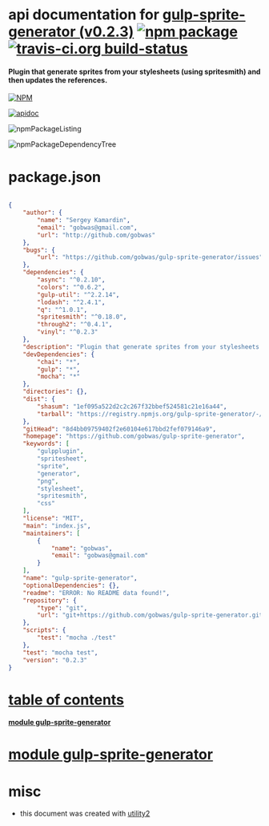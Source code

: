 # api documentation for  [gulp-sprite-generator (v0.2.3)](https://github.com/gobwas/gulp-sprite-generator)  [![npm package](https://img.shields.io/npm/v/npmdoc-gulp-sprite-generator.svg?style=flat-square)](https://www.npmjs.org/package/npmdoc-gulp-sprite-generator) [![travis-ci.org build-status](https://api.travis-ci.org/npmdoc/node-npmdoc-gulp-sprite-generator.svg)](https://travis-ci.org/npmdoc/node-npmdoc-gulp-sprite-generator)
#### Plugin that generate sprites from your stylesheets (using spritesmith) and then updates the references.

[![NPM](https://nodei.co/npm/gulp-sprite-generator.png?downloads=true)](https://www.npmjs.com/package/gulp-sprite-generator)

[![apidoc](https://npmdoc.github.io/node-npmdoc-gulp-sprite-generator/build/screenCapture.buildNpmdoc.browser.%2Fhome%2Ftravis%2Fbuild%2Fnpmdoc%2Fnode-npmdoc-gulp-sprite-generator%2Ftmp%2Fbuild%2Fapidoc.html.png)](https://npmdoc.github.io/node-npmdoc-gulp-sprite-generator/build/apidoc.html)

![npmPackageListing](https://npmdoc.github.io/node-npmdoc-gulp-sprite-generator/build/screenCapture.npmPackageListing.svg)

![npmPackageDependencyTree](https://npmdoc.github.io/node-npmdoc-gulp-sprite-generator/build/screenCapture.npmPackageDependencyTree.svg)



# package.json

```json

{
    "author": {
        "name": "Sergey Kamardin",
        "email": "gobwas@gmail.com",
        "url": "http://github.com/gobwas"
    },
    "bugs": {
        "url": "https://github.com/gobwas/gulp-sprite-generator/issues"
    },
    "dependencies": {
        "async": "^0.2.10",
        "colors": "^0.6.2",
        "gulp-util": "^2.2.14",
        "lodash": "^2.4.1",
        "q": "^1.0.1",
        "spritesmith": "^0.18.0",
        "through2": "^0.4.1",
        "vinyl": "^0.2.3"
    },
    "description": "Plugin that generate sprites from your stylesheets (using spritesmith) and then updates the references.",
    "devDependencies": {
        "chai": "*",
        "gulp": "*",
        "mocha": "*"
    },
    "directories": {},
    "dist": {
        "shasum": "1ef095a522d2c2c267f32bbef524581c21e16a44",
        "tarball": "https://registry.npmjs.org/gulp-sprite-generator/-/gulp-sprite-generator-0.2.3.tgz"
    },
    "gitHead": "8d4bb09759402f2e60104e617bbd2fef079146a9",
    "homepage": "https://github.com/gobwas/gulp-sprite-generator",
    "keywords": [
        "gulpplugin",
        "spritesheet",
        "sprite",
        "generator",
        "png",
        "stylesheet",
        "spritesmith",
        "css"
    ],
    "license": "MIT",
    "main": "index.js",
    "maintainers": [
        {
            "name": "gobwas",
            "email": "gobwas@gmail.com"
        }
    ],
    "name": "gulp-sprite-generator",
    "optionalDependencies": {},
    "readme": "ERROR: No README data found!",
    "repository": {
        "type": "git",
        "url": "git+https://github.com/gobwas/gulp-sprite-generator.git"
    },
    "scripts": {
        "test": "mocha ./test"
    },
    "test": "mocha test",
    "version": "0.2.3"
}
```



# <a name="apidoc.tableOfContents"></a>[table of contents](#apidoc.tableOfContents)

#### [module gulp-sprite-generator](#apidoc.module.gulp-sprite-generator)



# <a name="apidoc.module.gulp-sprite-generator"></a>[module gulp-sprite-generator](#apidoc.module.gulp-sprite-generator)



# misc
- this document was created with [utility2](https://github.com/kaizhu256/node-utility2)
